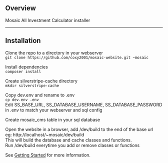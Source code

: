 ## Overview

Mosaic All Investment Calculator installer

---

## Installation

Clone the repo to a directory in your webserver  
`git clone https://github.com/coxy2001/mosaic-website.git ~mosaic`

Install dependencies  
`composer install`

Create silverstripe-cache directory  
`mkdir silverstripe-cache`

Copy dev.env and rename to .env  
`cp dev.env .env`  
Edit SS_BASE_URL, SS_DATABASE_USERNAME, SS_DATABASE_PASSWORD in .env to match your webserver and sql config

Create mosaic_cms table in your sql database

Open the website in a browser, add /dev/build to the end of the base url  
eg: http://localhost/~mosaic/dev/build  
This will build the database and cache classes and functions.  
Run /dev/build everytime you add or remove classes or functions

See [Getting Started](https://docs.silverstripe.org/en/4/getting_started/) for more information.
